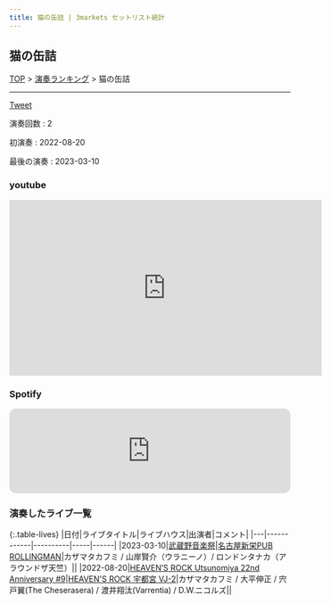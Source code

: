 ```yaml
---
title: 猫の缶詰 | 3markets セットリスト統計
---
```

## 猫の缶詰


[TOP](/setlist/) > [演奏ランキング](songs.html) > 猫の缶詰

___

<a href="https://twitter.com/share?ref_src=twsrc%5Etfw" data-text="3markets[ ]セットリスト > 猫の缶詰" class="twitter-share-button" data-via="3markets" data-hashtags="3markets" data-related="3markets" data-show-count="false">Tweet</a>

演奏回数
: 2

初演奏
: 2022-08-20

最後の演奏
: 2023-03-10





### youtube
<iframe width="560" height="315" src="https://www.youtube.com/embed/wslooFMEaEU" title="YouTube video player" frameborder="0" allow="accelerometer; autoplay; clipboard-write; encrypted-media; gyroscope; picture-in-picture; web-share" allowfullscreen></iframe>





### Spotify
<iframe style="border-radius:12px" src="https://open.spotify.com/embed/track/0YjvfKYQ6oerMafiEu0bPO?utm_source=generator" width="100%" height="152" frameBorder="0" allowfullscreen="" allow="autoplay; clipboard-write; encrypted-media; fullscreen; picture-in-picture" loading="lazy"></iframe>





### 演奏したライブ一覧

{:.table-lives}
|日付|ライブタイトル|ライブハウス|出演者|コメント|
|---|------------|----------|-----|------|
|<span class="nowrap">2023-03-10</span>|[武蔵野音楽祭](live057.html)|[名古屋新栄PUB ROLLINGMAN](livehouse053.html)|カザマタカフミ / 山岸賢介（ウラニーノ）/ ロンドンタナカ（アラウンドザ天竺）||
|<span class="nowrap">2022-08-20</span>|[HEAVEN’S ROCK Utsunomiya 22nd Anniversary #9](live032.html)|[HEAVEN'S ROCK 宇都宮 VJ-2](livehouse027.html)|カザマタカフミ / 大平伸正 / 宍戸翼(The Cheserasera) / 渡井翔汰(Varrentia) / D.W.ニコルズ||



<script async src="https://platform.twitter.com/widgets.js" charset="utf-8"></script>
